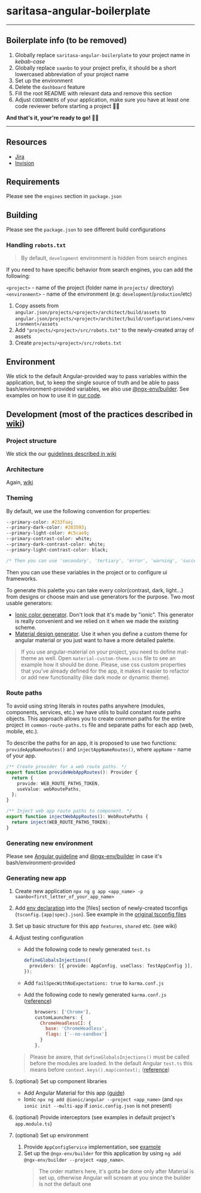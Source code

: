 # saritasa-angular-boilerplate

---

<!-- TODO: This section is to be removed when a project is started. -->

## Boilerplate info (to be removed)

<section>
  <ol class="next-steps">
    <li>
      Globally replace <code>saritasa-angular-boilerplate</code> to your project
      name in
      <em>kebab-case</em>
    </li>
    <li>
      Globally replace <code>saanbo</code> to your project prefix, it should be
      a short lowercased abbreviation of your project name
    </li>
    <li>Set up the environment</li>
    <li>Delete the <code>dashboard</code> feature</li>
    <li>Fill the root README with relevant data and remove this section</li>
    <li>
      Adjust <code>CODEOWNERS</code> of your application, make sure you have at
      least one code reviewer before starting a project 👨‍💻
    </li>
  </ol>

  <p>
    <strong>And that's it, your're ready to go! 🥷😎</strong>
  </p>
</section>

---

## Resources

- [Jira](https://saritasa.atlassian.net/jira/your-work)
- [Invision](https://projects.invisionapp.com/d/main#/projects)

## Requirements

Please see the `engines` section in `package.json`

## Building

Please see the `package.json` to see different build configurations

### Handling `robots.txt`

> By default, `development` environment is hidden from search engines

If you need to have specific behavior from search engines, you can add the following:

`<project>` - name of the project (folder name in `projects/` directory)
`<environment>` - name of the environment (e.g: `development`/`production`/etc)

1. Copy assets from `angular.json/projects/<project>/architect/build/assets` to `angular.json/projects/<project>/architect/build/configurations/<environment>/assets`
2. Add `"projects/<project>/src/robots.txt"` to the newly-created array of assets
3. Create `projects/<project>/src/robots.txt`

## Environment

We stick to the default Angular-provided way to pass variables within the application, but, to keep the single source of truth and be able to pass bash/environment-provided variables, we also use [@ngx-env/builder](https://github.com/chihab/ngx-env). See examples on how to use it in [our code](projects/web/src/environments/environment.ts).

## Development (most of the practices described in [wiki](https://wiki.saritasa.rocks/frontend/))


### Project structure

We stick the our [guidelines described in wiki](https://wiki.saritasa.rocks/frontend/frameworks/angular/project-structure)

### Architecture

Again, [wiki](https://wiki.saritasa.rocks/frontend/frameworks/architecture/)

### Theming

By default, we use the following convention for properties:

```css
--primary-color: #233faa;
--primary-dark-color: #283593;
--primary-light-color: #c5cae9;
--primary-contrast-color: white;
--primary-dark-contrast-color: white;
--primary-light-contrast-color: black;

/* Then you can use 'secondary', 'tertiary', 'error', 'warning', 'success' and so on */
```

Then you can use these variables in the project or to configure ui frameworks.

To generate this palette you can take every color(contrast, dark, light...) from designs or choose main and use generators for the purpose.
Two most usable generators:

- [Ionic color generator](https://ionicframework.com/docs/theming/colors#new-color-creator). Don't look that it's made by "ionic". This generator is really convenient and we relied on it when we made the existing scheme.
- [Material design generator](http://mcg.mbitson.com/#!?mcgpalette0=%233f51b5). Use it when you define a custom theme for angular material or you just want to have a more detailed palette.

> If you use angular-material on your project, you need to define mat-theme as well. Open `material-custom-theme.scss` file to see an example how it should be done. Please, use css custom properties that you've already defined for the app, it makes it easier to refactor or add new functionality (like dark mode or dynamic theme).

### Route paths

To avoid using string literals in routes paths anywhere (modules, components, services, etc.)
we have utils to build constant route paths objects.
This approach allows you to create common paths for the entire project in `common-route-paths.ts` file and separate paths for each app (web, mobile, etc.).

To describe the paths for an app, it is proposed to use two functions: `provideAppNameRoutes()`
and `injectAppNameRoutes()`, where `appName` - name of your app.

```ts
/** Create provider for a web route paths. */
export function provideWebAppRoutes(): Provider {
  return {
    provide: WEB_ROUTE_PATHS_TOKEN,
    useValue: webRoutePaths,
  };
}
```

```ts
/** Inject web app route paths to component. */
export function injectWebAppRoutes(): WebRoutePaths {
  return inject(WEB_ROUTE_PATHS_TOKEN);
}
```

### Generating new environment

Please see [Angular guideline](https://angular.io/guide/build#using-environment-specific-variables-in-your-app) and [@ngx-env/builder](https://github.com/chihab/ngx-env#in-env) in case it's bash/environment-provided

### Generating new app

1. Create new application `npx ng g app <app_name> -p saanbo<first_letter_of_your_app_name>`
2. Add [env declaration](env.d.ts) into the [files] section of newly-created tsconfigs (`tsconfig.{app|spec}.json`). See example in the [original tsconfig files](projects/web/tsconfig.app.json)
3. Set up basic structure for this app `features`, `shared` etc. (see wiki)
4. Adjust testing configuration

   - Add the following code to newly generated `test.ts`

     ```ts
     defineGlobalsInjections({
       providers: [{ provide: AppConfig, useClass: TestAppConfig }],
     });
     ```

   - Add `failSpecWithNoExpectations: true` to `karma.conf.js`

   - Add the following code to newly generated `karma.conf.js` ([reference](https://angular.io/guide/testing#configure-cli-for-ci-testing-in-chrome))

     ```js
         browsers: ['Chrome'],
         customLaunchers: {
           ChromeHeadlessCI: {
             base: 'ChromeHeadless',
             flags: ['--no-sandbox']
           }
         },
     ```

   > Please be aware, that `defineGlobalsInjections()` must be called before the modules are loaded. In the default Angular `test.ts` this means before `context.keys().map(context);` ([reference](https://ngneat.github.io/spectator/docs/global-injections/))

5. (optional) Set up component libraries

   - Add Angular Material for this app ([guide](https://material.angular.io/guide/getting-started))
   - Ionic `npx ng add @ionic/angular --project <app_name>` (and `npx ionic init --multi-app` if `ionic.config.json` is not present)

6. (optional) Provide interceptors (see examples in default project's `app.module.ts`)
7. (optional) Set up environment
   1. Provide `AppConfigService` implementation, see [example](projects/web/src/app/features/shared/web-app-config.service.ts)
   2. Set up the `@ngx-env/builder` for this application by using `ng add @ngx-env/builder --project <app_name>`.
      > The order matters here, it's gotta be done only after Material is set up, otherwise Angular will scream at you since the builder is not the default one
